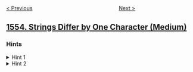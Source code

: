<!--|This file generated by command(leetcode description); DO NOT EDIT.    |-->
<!--+----------------------------------------------------------------------+-->
<!--|@author    openset <openset.wang@gmail.com>                           |-->
<!--|@link      https://github.com/openset                                 |-->
<!--|@home      https://github.com/openset/leetcode                        |-->
<!--+----------------------------------------------------------------------+-->

[< Previous](../minimum-number-of-days-to-eat-n-oranges "Minimum Number of Days to Eat N Oranges")
　　　　　　　　　　　　　　　　
[Next >](../bank-account-summary "Bank Account Summary")

## [1554. Strings Differ by One Character (Medium)](https://leetcode.com/problems/strings-differ-by-one-character "")



### Hints
<details>
<summary>Hint 1</summary>
BruteForce, check all pairs and verify if they differ in one character. O(n^2 * m) where n is the number of words and m is the length of each string.
</details>

<details>
<summary>Hint 2</summary>
O(m^2 * n), Use hashset, to insert all possible combinations adding a character "*". For example: If dict[i] = "abc", insert ("*bc", "a*c" and "ab*").
</details>
